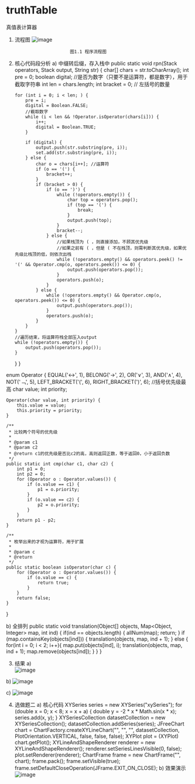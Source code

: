 # truthTable
真值表计算器
1.	流程图
  ![image](https://user-images.githubusercontent.com/54694818/198082067-de6a3663-3c68-45be-8298-89e037946abc.png)

 
	                         图1.1 程序流程图


2.	核心代码段分析
a)	中缀转后缀，存入栈中
public static void rpn(Stack<Character> operators, Stack output, String str) {
        char[] chars = str.toCharArray();
        int pre = 0;
        boolean digital; //是否为数字（只要不是运算符，都是数字），用于截取字符串
        int len = chars.length;
        int bracket = 0; // 左括号的数量

        for (int i = 0; i < len; ) {
            pre = i;
            digital = Boolean.FALSE;
            //截取数字
            while (i < len && !Operator.isOperator(chars[i])) {
                i++;
                digital = Boolean.TRUE;
            }

            if (digital) {
                output.push(str.substring(pre, i));
                set.add(str.substring(pre, i));
            } else {
                char o = chars[i++]; //运算符
                if (o == '(') {
                    bracket++;
                }
                if (bracket > 0) {
                    if (o == ')') {
                        while (!operators.empty()) {
                            char top = operators.pop();
                            if (top == '(') {
                                break;
                            }
                            output.push(top);
                        }
                        bracket--;
                    } else {
                        //如果栈顶为 ( ，则直接添加，不顾其优先级
                        //如果之前有 ( ，但是 ( 不在栈顶，则需判断其优先级，如果优先级比栈顶的低，则依次出栈
                        while (!operators.empty() && operators.peek() != '(' && Operator.cmp(o, operators.peek()) <= 0) {
                            output.push(operators.pop());
                        }
                        operators.push(o);
                    }
                } else {
                    while (!operators.empty() && Operator.cmp(o, operators.peek()) <= 0) {
                        output.push(operators.pop());
                    }
                    operators.push(o);
                }
            }
        }
        //遍历结束，将运算符栈全部压入output
        while (!operators.empty()) {
            output.push(operators.pop());
        }
    }
}

enum Operator {
    EQUAL('↔', 1),
    BELONG('→', 2),
    OR('∨', 3),
    AND('∧', 4),
    NOT('﹁', 5),
    LEFT_BRACKET('(', 6), RIGHT_BRACKET(')', 6); //括号优先级最高
    char value;
    int priority;

    Operator(char value, int priority) {
        this.value = value;
        this.priority = priority;
    }

    /**
     * 比较两个符号的优先级
     *
     * @param c1
     * @param c2
     * @return c1的优先级是否比c2的高，高则返回正数，等于返回0，小于返回负数
     */
    public static int cmp(char c1, char c2) {
        int p1 = 0;
        int p2 = 0;
        for (Operator o : Operator.values()) {
            if (o.value == c1) {
                p1 = o.priority;
            }
            if (o.value == c2) {
                p2 = o.priority;
            }
        }
        return p1 - p2;
    }

    /**
     * 枚举出来的才视为运算符，用于扩展
     *
     * @param c
     * @return
     */
    public static boolean isOperator(char c) {
        for (Operator o : Operator.values()) {
            if (o.value == c) {
                return true;
            }
        }
        return false;
    }
}

b)	全排列
public static void translation(Object[] objects, Map<Object, Integer> map, int ind) {
    if(ind == objects.length) {
        allNum(map);
        return;
    }
    if (map.containsKey(objects[ind])) {
        translation(objects, map, ind + 1);
    } else {
        for(int i = 0; i < 2; i++){
            map.put(objects[ind], i);
            translation(objects, map, ind + 1);
            map.remove(objects[ind]);
        }
    }
}

3.	结果
a)	
 ![image](https://user-images.githubusercontent.com/54694818/198082142-f5e11472-0c21-41e0-8e03-083c675248a0.png)


b)
![image](https://user-images.githubusercontent.com/54694818/198082163-85036296-5625-41dc-b28e-86781b2dd9fb.png)

c)
 ![image](https://user-images.githubusercontent.com/54694818/198082186-06433ffa-a003-491c-951c-29820f8fef3d.png)

4.	选做题二
a)	核心代码
XYSeries series = new XYSeries("xySeries");
for (double x = 0; x < 8; x = x + a) {
    double y = -2 * x * Math.sin(x * x);
    series.add(x, y);
}
XYSeriesCollection datasetCollection = new XYSeriesCollection();
datasetCollection.addSeries(series);
JFreeChart chart = ChartFactory.createXYLineChart("", "", "", datasetCollection, PlotOrientation.VERTICAL, false, false, false);
XYPlot plot = (XYPlot) chart.getPlot();
XYLineAndShapeRenderer renderer = new XYLineAndShapeRenderer();
renderer.setSeriesLinesVisible(0, false);
plot.setRenderer(renderer);
ChartFrame frame = new ChartFrame("", chart);
frame.pack();
frame.setVisible(true);
frame.setDefaultCloseOperation(JFrame.EXIT_ON_CLOSE);
b)	效果演示
 ![image](https://user-images.githubusercontent.com/54694818/198082240-401cf45a-25cf-4533-ae30-6f39545c3489.png)


